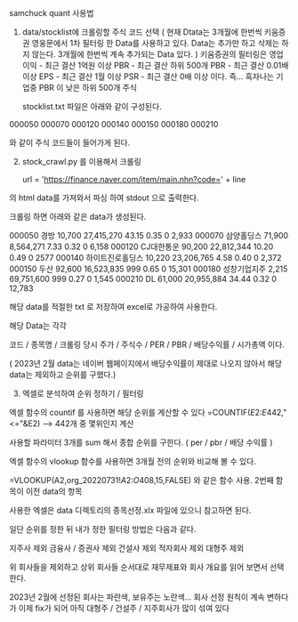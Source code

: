 samchuck quant 사용법


1. data/stocklist에 크롤링할 주식 코드 선택
   ( 현재  Dtata는 3개월에 한번씩 키움증권 영웅문에서 1차 필터링 한 Data를 사용하고 있다. 
      Data는 추가만 하고 삭제는 하지 않는다. 3개월에 한번씩 계속 추가되는 Data 있다.  )
    키움증권의 필터링은 
       영업이익 - 최근 결산 1억원 이상
       PBR - 최근 결산 하위 500개
       PBR - 최근 결산 0.01배 이상
       EPS - 최근 결산 1월 이상
       PSR - 최근 결산 0배 이상 
    이다. 즉... 흑자나는 기업중 PBR 이 낮은 하위 500개 주식

    stocklist.txt 파일은 아래와 같이 구성된다. 

000050
000070
000120
000140
000150
000180
000210

와 같이 주식 코드들이 들어가게 된다. 


2. stock_crawl.py 를 이용해서 크롤링

    url = 'https://finance.naver.com/item/main.nhn?code=' + line

의 html data를 가져와서 파싱 하여 stdout 으로 출력한다. 

크롤링 하면 아래와 같은 data가 생성된다. 

000050 경방 10,700 27,415,270 43.15 0.35 0 2,933
000070 삼양홀딩스 71,900 8,564,271 7.33 0.32 0 6,158
000120 CJ대한통운 90,200 22,812,344 10.20 0.49 0 2577
000140 하이트진로홀딩스 10,220 23,206,765 4.58 0.40 0 2,372
000150 두산 92,600 16,523,835 999 0.65 0 15,301
000180 성창기업지주 2,215 69,751,600 999 0.27 0 1,545
000210 DL 61,000 20,955,884 34.44 0.32 0 12,783

해당 data를 적절한 txt 로 저장하여 excel로 가공하여 사용한다. 

해당 Data는 각각

코드 / 종목명 / 크롤링 당시 주가 / 주식수 / PER / PBR / 배당수익률 / 시가총액
이다.

( 2023년 2월 data는 네이버 웹페이지에서 배당수익률이 제대로 나오지 않아서 해당 data는 제외하고 순위를 구했다.)




3. 엑셀로 분석하여 순위 정하기 / 필터링

엑셀 함수의 countif 를 사용하면 해당 순위를 계산할 수 있다
=COUNTIF($E$2:$E$442,"<="&E2)  --> 442개 중 몇위인지 계산

사용할 파라미터 3개를 sum 해서 종합 순위를 구한다. 
( per / pbr / 배당 수익률 )

엑셀 함수의 vlookup 함수를 사용하면 3개월 전의 순위와 비교해 볼 수 있다.

=VLOOKUP(A2,org_20220731!$A$2:$O$408,15,FALSE)
와 같은 함수 사용. 2번째 함목이 이전 data의 항목

사용한 엑셀은 data 디렉토리의 종목선정.xlx 파일에 있으니 참고하면 된다. 

일단 순위를 정한 뒤 내가 정한 필터링 방법은 다음과 같다. 

지주사 제외
금융사 / 증권사 제외
건설사 제외
적자회사 제외
대형주 제외

위 회사들을 제외하고 상위 회사들 순서대로 재무제표와 회사 개요를 읽어 보면서 선택한다. 

2023년 2월에 선정된 회사는 파란색, 보유주는 노란색... 
회사 선정 원칙이 계속 변하다가 이제 fix가 되어 아직 대형주 / 건설주 / 지주회사가 많이 섞여 있다





